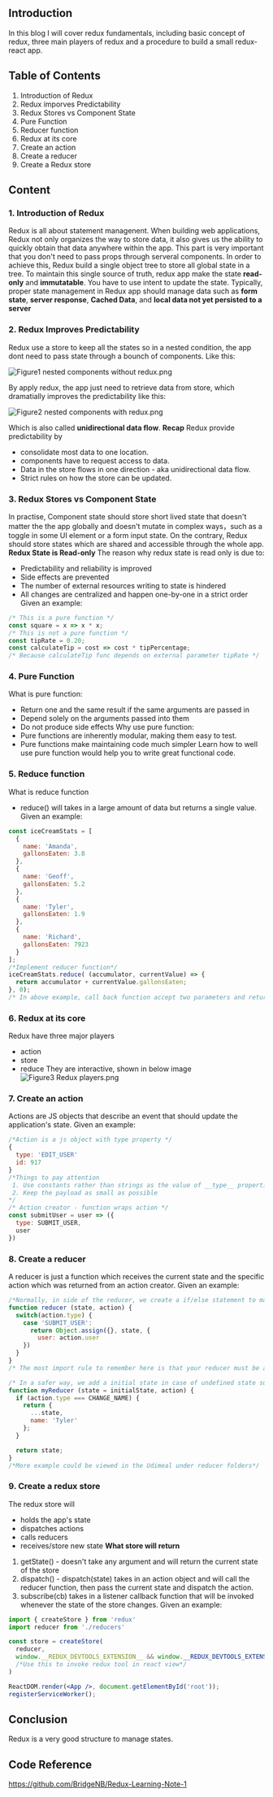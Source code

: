 ## Introduction

In this blog I will cover redux fundamentals, including basic concept of redux, three main players of redux and a procedure to build a small redux-react app.

## Table of Contents
1. Introduction of Redux
2. Redux imporves Predictability
3. Redux Stores vs Component State
4. Pure Function
5. Reducer function
6. Redux at its core
7. Create an action
8. Create a reducer
9. Create a Redux store

## Content
### 1. Introduction of Redux
Redux is all about statement managenent. When building web applications, Redux not only organizes the way to store data, it also gives us the ability to quickly obtain that data anywhere within the app. This part is very important that you don't need to pass props through serveral components.
In order to achieve this, Redux build a single object tree to store all global state in a tree.
To maintain this single source of truth, redux app make the state <strong>read-only</strong> and <strong>immutatable</strong>. You have to use intent to update the state.
Typically, proper state management in Redux app should manage data such as <strong>form state</strong>, <strong>server response</strong>, <strong>Cached Data</strong>, and <strong>local data not yet persisted to a server</strong>
### 2. Redux Improves Predictability
Redux use a store to keep all the states so in a nested condition, the app dont need to pass state through a bounch of components. Like this:

![Figure1 nested components without redux.png](https://c1.staticflickr.com/5/4623/28431249999_eda74c9d12_o.png)

By apply redux, the app just need to retrieve data from store, which dramatially improves the predictability like this:

![Figure2 nested components with redux.png](https://c1.staticflickr.com/5/4652/39313226015_e743015068_o.png)

Which is also called <strong>unidirectional data flow</strong>.
<strong>Recap</strong>
Redux provide predictability by
- consolidate most data to one location.
- components have to request access to data.
- Data in the store flows in one direction - aka unidirectional data flow.
- Strict rules on how the store can be updated.

### 3. Redux Stores vs Component State
In practise, Component state should store short lived state that doesn't matter the the app globally and doesn't mutate in complex ways，such as a toggle in some UI element or a form input state. On the contrary, Redux should store states which are shared and accessible through the whole app.
<strong>Redux State is Read-only</strong>
The reason why redux state is read only is due to:
- Predictability and reliability is improved
- Side effects are prevented
- The number of external resources writing to state is hindered
- All changes are centralized and happen one-by-one in a strict order
Given an example:
```jsx
/* This is a pure function */
const square = x => x * x;
/* This is not a pure function */
const tipRate = 0.20;
const calculateTip = cost => cost * tipPercentage;
/* Because calculateTip func depends on external parameter tipRate */
```

### 4. Pure Function
What is pure function:
- Return one and the same result if the same arguments are passed in
- Depend solely on the arguments passed into them
- Do not produce side effects
Why use pure function:
- Pure functions are inherently modular, making them easy to test.
- Pure functions make maintaining code much simpler
Learn how to well use pure function would help you to write great functional code.

### 5. Reduce function
What is reduce function
- reduce() will takes in a large amount of data but returns a single value.
Given an example:
```jsx
const iceCreamStats = [
  {
    name: 'Amanda',
    gallonsEaten: 3.8
  },
  {
    name: 'Geoff',
    gallonsEaten: 5.2
  },
  {
    name: 'Tyler',
    gallonsEaten: 1.9
  },
  {
    name: 'Richard',
    gallonsEaten: 7923
  }
];
/*Implement reducer function*/
iceCreamStats.reduce( (accumulator, currentValue) => {
  return accumulator + currentValue.gallonsEaten;
}, 0);
/* In above example, call back function accept two parameters and return one value as result */
```

### 6. Redux at its core
Redux have three major players
- action
- store
- reduce
They are interactive, shown in below image
![Figure3 Redux players.png](https://c1.staticflickr.com/5/4740/40210873351_e6df90ec6a_b.jpg)

### 7. Create an action
Actions are JS objects that describe an event that should update the application's state.
Given an example:
```jsx
/*Action is a js object with type property */
{
  type: 'EDIT_USER'
  id: 917
}
/*Things to pay attention
 1. Use constants rather than strings as the value of __type__ properties. It is better for debugging.
 2. Keep the payload as small as possible
*/
/* Action creator - function wraps action */
const submitUser = user => ({
  type: SUBMIT_USER,
  user
})
```

### 8. Create a reducer
A reducer is just a function which receives the current state and the specific action which was returned from an action creator.
Given an example:
```jsx
/*Normally, in side of the reducer, we create a if/else statement to match the type property of the action. Then we return a new, updated state*/
function reducer (state, action) {
  switch(action.type) {
    case 'SUBMIT_USER':
      return Object.assign({}, state, {
        user: action.user
    })
  }
}
/* The most import rule to remember here is that your reducer must be a pure action */

/* In a safer way, we add a initial state in case of undefined state such as...*/
function myReducer (state = initialState, action) {
  if (action.type === CHANGE_NAME) {
    return {
      ...state,
      name: 'Tyler'
    };
  }

  return state;
}
/*More example could be viewed in the Udimeal under reducer folders*/
```

### 9. Create a redux store
The redux store will
- holds the app's state
- dispatches actions
- calls reducers
- receives/store new state
<strong>What store will return</strong>
1. getState() - doesn't take any argument and will return the current state of the store
2. dispatch() - dispatch(state) takes in an action object and will call the reducer function, then pass the current state and dispatch the action.
3. subscribe(cb) takes in a listener callback function that will be invoked whenever the state of the store changes.
Given an example:
```jsx
import { createStore } from 'redux'
import reducer from './reducers'

const store = createStore(
  reducer,
  window.__REDUX_DEVTOOLS_EXTENSION__ && window.__REDUX_DEVTOOLS_EXTENSION__()
  /*Use this to invoke redux tool in react view*/
)

ReactDOM.render(<App />, document.getElementById('root'));
registerServiceWorker();

```

## Conclusion
Redux is a very good structure to manage states.

## Code Reference
https://github.com/BridgeNB/Redux-Learning-Note-1
